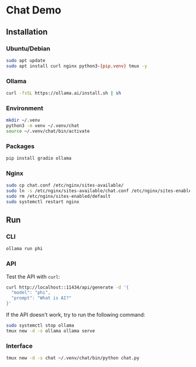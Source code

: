# Chat Demo

## Installation

### Ubuntu/Debian

```bash
sudo apt update
sudo apt install curl nginx python3-{pip,venv} tmux -y
```

### Ollama

```bash
curl -fsSL https://ollama.ai/install.sh | sh
```

### Environment

```bash
mkdir ~/.venv
python3 -m venv ~/.venv/chat
source ~/.venv/chat/bin/activate
```

### Packages

```bash
pip install gradio ollama
```

### Nginx

```bash
sudo cp chat.conf /etc/nginx/sites-available/
sudo ln -s /etc/nginx/sites-available/chat.conf /etc/nginx/sites-enabled/
sudo rm /etc/nginx/sites-enabled/default
sudo systemctl restart nginx
```

## Run

### CLI

```bash
ollama run phi
```

### API

Test the API with `curl`:

```bash
curl http://localhost::11434/api/generate -d '{
  "model": "phi",
  "prompt": "What is AI?"
}'
```

If the API doesn't work, try to run the following command:

```bash
sudo systemctl stop ollama
tmux new -d -s ollama ollama serve
```

### Interface

```bash
tmux new -d -s chat ~/.venv/chat/bin/python chat.py
```
